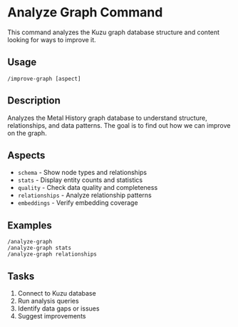 # Analyze Graph Command

This command analyzes the Kuzu graph database structure and content looking for ways to improve it.

## Usage
```
/improve-graph [aspect]
```

## Description
Analyzes the Metal History graph database to understand structure, relationships, and data patterns.
The goal is to find out how we can improve on the graph.

## Aspects
- `schema` - Show node types and relationships
- `stats` - Display entity counts and statistics  
- `quality` - Check data quality and completeness
- `relationships` - Analyze relationship patterns
- `embeddings` - Verify embedding coverage

## Examples
```
/analyze-graph
/analyze-graph stats
/analyze-graph relationships
```

## Tasks
1. Connect to Kuzu database
2. Run analysis queries
3. Identify data gaps or issues
4. Suggest improvements